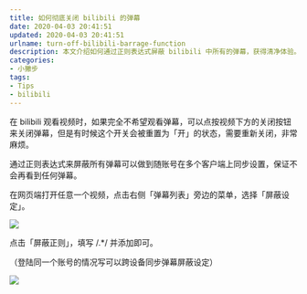 ```yaml
---
title: 如何彻底关闭 bilibili 的弹幕
date: 2020-04-03 20:41:51
updated: 2020-04-03 20:41:51
urlname: turn-off-bilibili-barrage-function
description: 本文介绍如何通过正则表达式屏蔽 bilibili 中所有的弹幕，获得清净体验。
categories:
- 小撇步
tags:
- Tips
- bilibili
---
```


在 bilibili 观看视频时，如果完全不希望观看弹幕，可以点按视频下方的关闭按钮来关闭弹幕，但是有时候这个开关会被重置为「开」的状态，需要重新关闭，非常麻烦。

通过正则表达式来屏蔽所有弹幕可以做到随账号在多个客户端上同步设置，保证不会再看到任何弹幕。

在网页端打开任意一个视频，点击右侧「弹幕列表」旁边的菜单，选择「屏蔽设定」。

![](屏蔽设定.png)

点击「屏蔽正则」，填写 /.*/ 并添加即可。

（登陆同一个账号的情况写可以跨设备同步弹幕屏蔽设定）

![](屏蔽正则.png)
